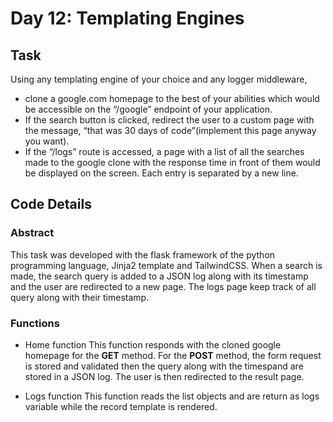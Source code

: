 # Day 12: Templating Engines

## Task

Using any templating engine of your choice and any logger middleware,

- clone a google.com homepage to the best of your abilities which would be accessible on the “/google” endpoint of your application.
- If the search button is clicked, redirect the user to a custom page with the message, “that was 30 days of code”(implement this page anyway you want).
- If the “/logs” route is accessed, a page with a list of all the searches made to the google clone with the response time in front of them would be displayed on the screen. Each entry is separated by a new line.

## Code Details

### Abstract

This task was developed with the flask framework of the python programming language, Jinja2 template and TailwindCSS.
When a search is made, the search query is added to a JSON log along with its timestamp and the user are redirected to a new page. The logs page keep track of all query along with their timestamp.

### Functions

- Home function
  This function responds with the cloned google homepage for the **GET** method. For the **POST** method, the form request is stored and validated then the query along with the timespand are stored in a JSON log. The user is then redirected to the result page.

- Logs function
  This function reads the list objects and are return as logs variable while the record template is rendered.
